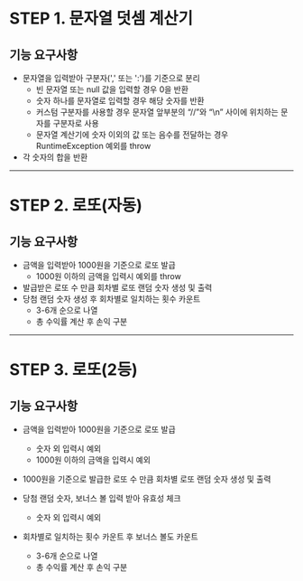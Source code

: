 # STEP 1. 문자열 덧셈 계산기
## 기능 요구사항
* 문자열을 입력받아 구분자(',' 또는 ':')를 기준으로 분리
    * 빈 문자열 또는 null 값을 입력할 경우 0을 반환
    * 숫자 하나를 문자열로 입력할 경우 해당 숫자를 반환
    * 커스텀 구분자를 사용할 경우 문자열 앞부분의 “//”와 “\n” 사이에 위치하는 문자를 구분자로 사용
    * 문자열 계산기에 숫자 이외의 값 또는 음수를 전달하는 경우 RuntimeException 예외를 throw   
* 각 숫자의 합을 반환
   

--------------   
 

# STEP 2. 로또(자동)
## 기능 요구사항
* 금액을 입력받아 1000원을 기준으로 로또 발급
  * 1000원 이하의 금액을 입력시 예외를 throw
* 발급받은 로또 수 만큼 회차별 로또 랜덤 숫자 생성 및 출력
* 당첨 랜덤 숫자 생성 후 회차별로 일치하는 횟수 카운트
  * 3-6개 순으로 나열
  * 총 수익률 계산 후 손익 구분   

--------------   
 

# STEP 3. 로또(2등)
## 기능 요구사항
   

* 금액을 입력받아 1000원을 기준으로 로또 발급
  * 숫자 외 입력시 예외
  * 1000원 이하의 금액을 입력시 예외
     

* 1000원을 기준으로 발급한 로또 수 만큼 회차별 로또 랜덤 숫자 생성 및 출력
     

* 당첨 랜덤 숫자, 보너스 볼 입력 받아 유효성 체크
  * 숫자 외 입력시 예외
     

* 회차별로 일치하는 횟수 카운트 후 보너스 볼도 카운트
  * 3-6개 순으로 나열
  * 총 수익률 계산 후 손익 구분